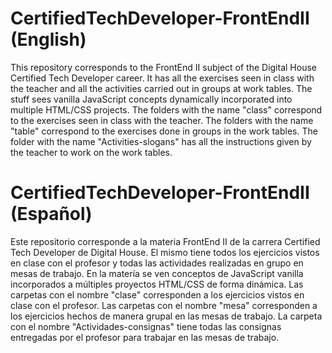 # CertifiedTechDeveloper-FrontEndII (English)
This repository corresponds to the FrontEnd II subject of the Digital House Certified Tech Developer career. It has all the exercises seen in class with the teacher and all the activities carried out in groups at work tables. The stuff sees vanilla JavaScript concepts dynamically incorporated into multiple HTML/CSS projects.
The folders with the name "class" correspond to the exercises seen in class with the teacher.
The folders with the name "table" correspond to the exercises done in groups in the work tables.
The folder with the name "Activities-slogans" has all the instructions given by the teacher to work on the work tables.

# CertifiedTechDeveloper-FrontEndII (Español)
Este repositorio corresponde a la materia FrontEnd II de la carrera Certified Tech Developer de Digital House. El mismo tiene todos los ejercicios vistos en clase con el profesor y todas las actividades realizadas en grupo en mesas de trabajo. En la matería se ven conceptos de JavaScript vanilla incorporados a múltiples proyectos HTML/CSS de forma dinámica. 
Las carpetas con el nombre "clase" corresponden a los ejercicios vistos en clase con el profesor.
Las carpetas con el nombre "mesa" corresponden a los ejercicios hechos de manera grupal en las mesas de trabajo. 
La carpeta con el nombre "Actividades-consignas" tiene todas las consignas entregadas por el profesor para trabajar en las mesas de trabajo.
